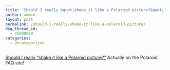 ```yaml
---
title: 'Should I really &quot;shake it like a Polaroid picture?&quot;'
author: admin
layout: post
permalink: /should-i-really-shake-it-like-a-polaroid-picture/
dsq_thread_id:
  - 26008080
categories:
  - Uncategorized
---
```

[Should I really &#8220;shake it like a Polaroid picture?&#8221;][1] Actually on the Polaroid FAQ site!

 [1]: http://polaroid.custhelp.com/cgi-bin/polaroid.cfg/php/enduser/std_adp.php?p_lva=&p_faqid=2509&p_created=1073918271